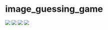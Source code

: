 # image_guessing_game
<img src="file:///C:/Users/sidan/Downloads/images.jpg">
<img src="file:///C:/Users/sidan/Downloads/images(1).png">
<img src="file:///C:/Users/sidan/Downloads/images(2).png">
<img src="file:///C:/Users/sidan/Downloads/download.jpg">
